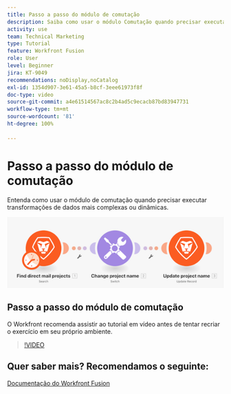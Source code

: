 ```yaml
---
title: Passo a passo do módulo de comutação
description: Saiba como usar o módulo Comutação quando precisar executar transformações de dados mais complexas ou dinâmicas no [!DNL Adobe Workfront Fusion].
activity: use
team: Technical Marketing
type: Tutorial
feature: Workfront Fusion
role: User
level: Beginner
jira: KT-9049
recommendations: noDisplay,noCatalog
exl-id: 1354d907-3e61-45a5-b8cf-3eee61973f8f
doc-type: video
source-git-commit: a4e61514567ac8c2b4ad5c9ecacb87bd83947731
workflow-type: tm+mt
source-wordcount: '81'
ht-degree: 100%

---
```


# Passo a passo do módulo de comutação

Entenda como usar o módulo de comutação quando precisar executar transformações de dados mais complexas ou dinâmicas.

![Uma imagem mostrando a utilização do módulo de comutação](assets/beyond-basic-modules-4.png)

## Passo a passo do módulo de comutação

O Workfront recomenda assistir ao tutorial em vídeo antes de tentar recriar o exercício em seu próprio ambiente.

>[!VIDEO](https://video.tv.adobe.com/v/335290/?quality=12&learn=on)



## Quer saber mais? Recomendamos o seguinte:

[Documentação do Workfront Fusion](https://experienceleague.adobe.com/docs/workfront/using/adobe-workfront-fusion/workfront-fusion-2.html?lang=br)
